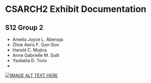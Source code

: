 # CSARCH2 Exhibit Documentation
## S12 Group 2

- Amelia Joyce L. Abenoja
- Zhoe Aeris F. Gon Gon
- Harold C. Mojica
- Anne Gabrielle M. Sulit
- Ysobella D. Torio
- 
[![IMAGE ALT TEXT HERE](https://img.youtube.com/vi/wLY0i84Bhm8/0.jpg)](https://www.youtube.com/watch?v=wLY0i84Bhm8)
